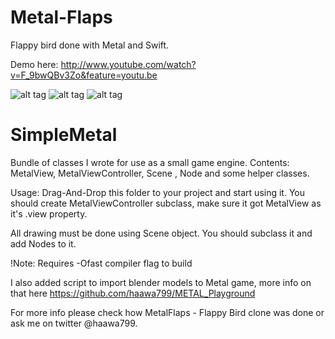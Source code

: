 
Metal-Flaps
===========

Flappy bird done with Metal and Swift. 

Demo here: http://www.youtube.com/watch?v=F_9bwQBv3Zo&feature=youtu.be

![alt tag](http://cl.ly/image/1T1B3S0C1K0W/q0.png)
![alt tag](http://cl.ly/image/263d2M2l3r3Q/q01.png)
![alt tag](http://cl.ly/image/30031Y2m1P2N/q1.png)
 


SimpleMetal
===========
Bundle of classes I wrote for use as a small game engine. Contents: MetalView, MetalViewController, Scene , Node and some helper classes.

Usage: Drag-And-Drop this folder to your project and start using it.
You should create MetalViewController subclass, make sure it got MetalView as it's .view property.

All drawing must be done using Scene object. You should subclass it and add Nodes to it.

!Note: Requires -Ofast compiler flag to build

I also added script to import blender models to Metal game, more info on that here https://github.com/haawa799/METAL_Playground


For more info please check how MetalFlaps - Flappy Bird clone was done or ask me on twitter @haawa799.
